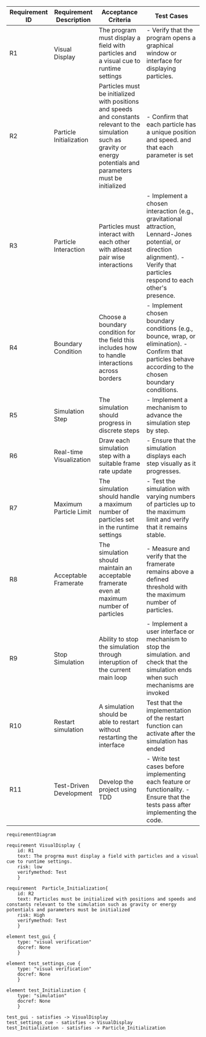 | Requirement ID | Requirement Description | Acceptance Criteria | Test Cases |
|----------------|-------------------------|---------------------|------------|
| R1             | Visual Display         | The program must display a field with particles and a visual cue to runtime settings | - Verify that the program opens a graphical window or interface for displaying particles. |
| R2             | Particle Initialization | Particles must be initialized with positions and speeds and constants relevant to the simulation such as gravity or energy potentials and parameters must be initialized | - Confirm that each particle has a unique position and speed. and that each parameter is set|
| R3             | Particle Interaction   | Particles must interact with each other with atleast pair wise interactions | - Implement a chosen interaction (e.g., gravitational attraction, Lennard-Jones potential, or direction alignment). - Verify that particles respond to each other's presence. |
| R4             | Boundary Condition     | Choose a boundary condition for the field  this includes how to handle interactions across borders| - Implement chosen boundary conditions (e.g., bounce, wrap, or elimination). - Confirm that particles behave according to the chosen boundary conditions. |
| R5             | Simulation Step        | The simulation should progress in discrete steps | - Implement a mechanism to advance the simulation step by step. |
| R6             | Real-time Visualization | Draw each simulation step with a suitable frame rate update | - Ensure that the simulation displays each step visually as it progresses. |
| R7             | Maximum Particle Limit  | The simulation should handle a maximum number of particles set in the runtime settings| - Test the simulation with varying numbers of particles up to the maximum limit and verify that it remains stable. |
| R8             | Acceptable Framerate    | The simulation should maintain an acceptable framerate even at maximum number of particles| - Measure and verify that the framerate remains above a defined threshold with the maximum number of particles. |
| R9             | Stop Simulation         | Ability to stop the simulation through interuption of the current main loop  | - Implement a user interface or mechanism to stop the simulation.  and check that the simulation ends when such mechanisms are invoked|
| R10           | Restart simulation| A simulation should be able to restart without restarting the interface| Test that the implementation of the restart function can activate after the simulation has ended 
| R11            | Test-Driven Development | Develop the project using TDD | - Write test cases before implementing each feature or functionality. - Ensure that the tests pass after implementing the code.

```mermaid
requirementDiagram

requirement VisualDisplay {
    id: R1
    text: The progrma must display a field with particles and a visual cue to runtime settings.
    risk: low
    verifymethod: Test
    }

requirement  Particle_Initialization{
    id: R2
    text: Particles must be initialized with positions and speeds and constants relevant to the simulation such as gravity or energy potentials and parameters must be initialized
    risk: High
    verifymethod: Test
    }

element test_gui {
    type: "visual verification"
    docref: None
    }

element test_settings_cue {
    type: "visual verification"
    docref: None
    }

element test_Initialization {
    type: "simulation"
    docref: None
    }

test_gui - satisfies -> VisualDisplay
test_settings_cue - satisfies -> VisualDisplay
test_Initialization - satisfies -> Particle_Initialization
```
